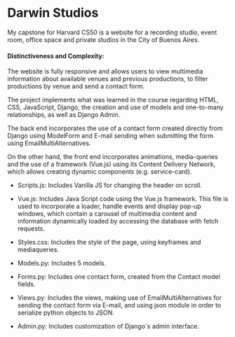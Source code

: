 # Darwin Studios

My capstone for Harvard CS50 is a website for a recording studio, event room, office space and private studios in the City of Buenos Aires.

#### Distinctiveness and Complexity:

The website is fully responsive and allows users to view multimedia information about available venues and previous productions, to filter productions by venue and send a contact form.

The project implements what was learned in the course regarding HTML, CSS, JavaScript, Django, the creation and use of models and one-to-many relationships, as well as Django Admin.

The back end incorporates the use of a contact form created directly from Django using ModelForm and E-mail sending when submitting the form using EmailMultiAlternatives.

On the other hand, the front end incorporates animations, media-queries and the use of a framework (Vue.js) using its Content Delivery Network, which allows creating dynamic components (e.g. service-card).

- Scripts.js: Includes Vanilla JS for changing the header on scroll.

- Vue.js: Includes Java Script code using the Vue.js framework. This file is used to incorporate a loader, handle events and display pop-up windows, which contain a carousel of multimedia content and information dynamically loaded by accessing the database with fetch requests.

- Styles.css: Includes the style of the page, using keyframes and mediaqueries.

- Models.py: Includes 5 models.

- Forms.py: Includes one contact form, created from the Contact model fields. 

- Views.py: Includes the views, making use of EmailMultiAlternatives for sending the contact form via E-mail, and using json module in order to serialize python objects to JSON.

- Admin.py: Includes customization of Django´s admin interface.
